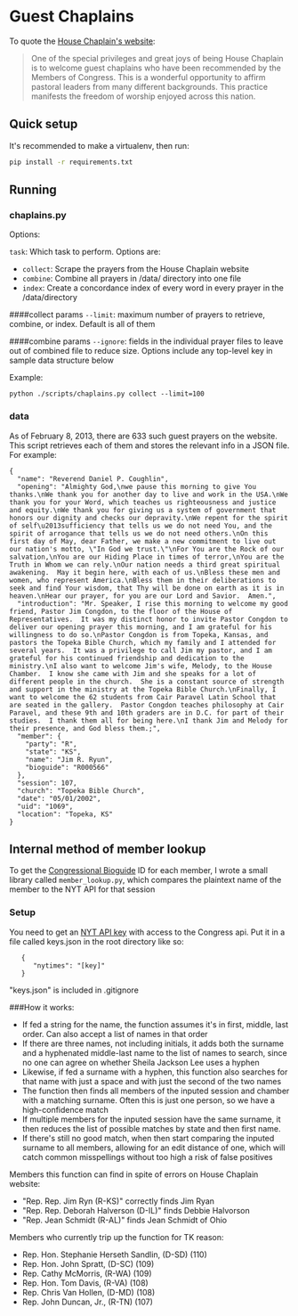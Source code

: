 # Guest Chaplains

To quote the [House Chaplain's website](http://chaplain.house.gov/chaplaincy/guest_chaplains.html):
> One of the special privileges and great joys of being House Chaplain is to welcome guest chaplains who have been recommended by the Members of Congress. This is a wonderful opportunity to affirm pastoral leaders from many different backgrounds. This practice manifests the freedom of worship enjoyed across this nation.

## Quick setup

It's recommended to make a virtualenv, then run:

```bash
pip install -r requirements.txt
```

## Running

### chaplains.py
Options:

`task`: Which task to perform. Options are:
- `collect`: Scrape the prayers from the House Chaplain website 
- `combine`: Combine all prayers in /data/ directory into one file
- `index`: Create a concordance index of every word in every prayer in the /data/directory

####collect params
`--limit`: maximum number of prayers to retrieve, combine, or index. Default is all of them

####combine params
`--ignore`: fields in the individual prayer files to leave out of combined file to reduce size. Options include any top-level key in sample data structure below

Example:
```
python ./scripts/chaplains.py collect --limit=100
```

### data
As of February 8, 2013, there are 633 such guest prayers on the website. This script retrieves each of them and stores the relevant info in a JSON file. For example:

```
{
  "name": "Reverend Daniel P. Coughlin", 
  "opening": "Almighty God,\nwe pause this morning to give You thanks.\nWe thank you for another day to live and work in the USA.\nWe thank you for your Word, which teaches us righteousness and justice and equity.\nWe thank you for giving us a system of government that honors our dignity and checks our depravity.\nWe repent for the spirit of self\u2013sufficiency that tells us we do not need You, and the spirit of arrogance that tells us we do not need others.\nOn this first day of May, dear Father, we make a new commitment to live out our nation's motto, \"In God we trust.\"\nFor You are the Rock of our salvation,\nYou are our Hiding Place in times of terror,\nYou are the Truth in Whom we can rely.\nOur nation needs a third great spiritual awakening.  May it begin here, with each of us.\nBless these men and women, who represent America.\nBless them in their deliberations to seek and find Your wisdom, that Thy will be done on earth as it is in heaven.\nHear our prayer, for you are our Lord and Savior.  Amen.", 
  "introduction": "Mr. Speaker, I rise this morning to welcome my good friend, Pastor Jim Congdon, to the floor of the House of Representatives.  It was my distinct honor to invite Pastor Congdon to deliver our opening prayer this morning, and I am grateful for his willingness to do so.\nPastor Congdon is from Topeka, Kansas, and pastors the Topeka Bible Church, which my family and I attended for several years.  It was a privilege to call Jim my pastor, and I am grateful for his continued friendship and dedication to the ministry.\nI also want to welcome Jim's wife, Melody, to the House Chamber.  I know she came with Jim and she speaks for a lot of different people in the church.  She is a constant source of strength and support in the ministry at the Topeka Bible Church.\nFinally, I want to welcome the 62 students from Cair Paravel Latin School that are seated in the gallery.  Pastor Congdon teaches philosophy at Cair Paravel, and these 9th and 10th graders are in D.C. for part of their studies.  I thank them all for being here.\nI thank Jim and Melody for their presence, and God bless them.;", 
  "member": {
    "party": "R", 
    "state": "KS", 
    "name": "Jim R. Ryun", 
    "bioguide": "R000566"
  }, 
  "session": 107, 
  "church": "Topeka Bible Church", 
  "date": "05/01/2002", 
  "uid": "1069", 
  "location": "Topeka, KS"
}
```

## Internal method of member lookup
To get the [Congressional Bioguide](http://bioguide.congress.gov/biosearch/biosearch.asp) ID for each member, I wrote a small library called `member_lookup.py`, which compares the plaintext name of the member to the NYT API for that session

### Setup
You need to get an [NYT API key](http://developer.nytimes.com/docs/reference/keys) with access to the Congress api. Put it in a file called keys.json in the root directory like so:
```
   {
      "nytimes": "[key]"
   }
```
"keys.json" is included in .gitignore

###How it works:
- If fed a string for the name, the function assumes it's in first, middle, last order. Can also accept a list of names in that order
- If there are three names, not including initials, it adds both the surname and a hyphenated middle-last name to the list of names to search, since no one can agree on whether Sheila Jackson Lee uses a hyphen
- Likewise, if fed a surname with a hyphen, this function also searches for that name with just a space and with just the second of the two names
- The function then finds all members of the inputed session and chamber with a matching surname. Often this is just one person, so we have a high-confidence match
- If multiple members for the inputed session have the same surname, it then reduces the list of possible matches by state and then first name.
- If there's still no good match, when then start comparing the inputed surname to all members, allowing for an edit distance of one, which will catch common misspellings without too high a risk of false positives

Members this function can find in spite of errors on House Chaplain website:
- "Rep. Rep. Jim Ryn (R-KS)" correctly finds Jim Ryan
- "Rep. Rep. Deborah Halverson (D-IL)" finds Debbie Halvorson
- "Rep. Jean Schmidt (R-AL)" finds Jean Schmidt of Ohio

Members who currently trip up the function for TK reason:
- Rep. Hon. Stephanie Herseth Sandlin, (D-SD) (110)
- Rep. Hon. John Spratt, (D-SC) (109)
- Rep. Cathy McMorris, (R-WA) (109)
- Rep. Hon. Tom Davis, (R-VA) (108)
- Rep. Chris Van Hollen, (D-MD) (108)
- Rep. John Duncan, Jr., (R-TN) (107)

